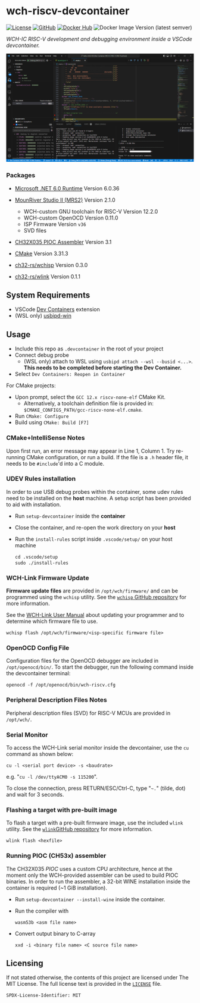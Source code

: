 # wch-riscv-devcontainer
[![License](https://img.shields.io/github/license/islandcontroller/wch-riscv-devcontainer)](LICENSE) [![GitHub](https://shields.io/badge/github-islandcontroller%2Fwch--riscv--devcontainer-black?logo=github)](https://github.com/islandcontroller/wch-riscv-devcontainer) [![Docker Hub](https://shields.io/badge/docker-islandc%2Fwch--riscv--devcontainer-blue?logo=docker)](https://hub.docker.com/r/islandc/wch-riscv-devcontainer) ![Docker Image Version (latest semver)](https://img.shields.io/docker/v/islandc/wch-riscv-devcontainer?sort=semver)

*WCH-IC RISC-V development and debugging environment inside a VSCode devcontainer.*

![Screenshot](scr.PNG)

### Packages
* [Microsoft .NET 6.0 Runtime](https://dotnet.microsoft.com/en-us/download/dotnet/6.0) Version 6.0.36
* [MounRiver Studio II (MRS2)](http://www.mounriver.com/download) Version 2.1.0
  * WCH-custom GNU toolchain for RISC-V Version 12.2.0
  * WCH-custom OpenOCD Version 0.11.0
  * ISP Firmware Version `v36`
  * SVD files
* [CH32X035 PIOC Assembler](https://github.com/openwch/ch32x035/tree/main/EVT/EXAM/PIOC/Tool_Manual/Tool) Version 3.1

* [CMake](https://cmake.org/download) Version 3.31.3
* [ch32-rs/wchisp](https://github.com/ch32-rs/wchisp/) Version 0.3.0
* [ch32-rs/wlink](https://github.com/ch32-rs/wlink/) Version 0.1.1

## System Requirements
* VSCode [Dev Containers](https://marketplace.visualstudio.com/items?itemName=ms-vscode-remote.remote-containers) extension
* (WSL only) [usbipd-win](https://learn.microsoft.com/en-us/windows/wsl/connect-usb)

## Usage
* Include this repo as `.devcontainer` in the root of your project
* Connect debug probe 
  * (WSL only) attach to WSL using `usbipd attach --wsl --busid <...>`. **This needs to be completed before starting the Dev Container.**
* Select `Dev Containers: Reopen in Container`

For CMake projects:
* Upon prompt, select the `GCC 12.x riscv-none-elf` CMake Kit. 
  * Alternatively, a toolchain definition file is provided in: `$CMAKE_CONFIGS_PATH/gcc-riscv-none-elf.cmake`.
* Run `CMake: Configure`
* Build using `CMake: Build [F7]`

### CMake+IntelliSense Notes
Upon first run, an error message may appear in Line 1, Column 1. Try re-running CMake configuration, or run a build. If the file is a `.h` header file, it needs to be `#include`'d into a C module.

### UDEV Rules installation
In order to use USB debug probes within the container, some udev rules need to be installed on the **host** machine. A setup script has been provided to aid with installation.
* Run `setup-devcontainer` inside the **container**
* Close the container, and re-open the work directory on your **host**
* Run the `install-rules` script inside `.vscode/setup/` on your host machine

      cd .vscode/setup
      sudo ./install-rules

### WCH-Link Firmware Update
**Firmware update files** are provided in `/opt/wch/firmware/` and can be programmed using the `wchisp` utility. See the [`wchisp` GitHub repository](https://github.com/ch32-rs/wchisp/) for more information.


See the [WCH-Link User Manual](https://www.wch-ic.com/downloads/WCH-LinkUserManual_PDF.html) about updating your programmer and to determine which firmware file to use.

    wchisp flash /opt/wch/firmware/<isp-specific firmware file>

### OpenOCD Config File
Configuration files for the OpenOCD debugger are included in `/opt/openocd/bin/`. To start the debugger, run the following command inside the devcontainer terminal:

    openocd -f /opt/openocd/bin/wch-riscv.cfg

### Peripheral Description Files Notes
Peripheral description files (SVD) for RISC-V MCUs are provided in `/opt/wch/`.

### Serial Monitor
To access the WCH-Link serial monitor inside the devcontainer, use the `cu` command as shown below:

    cu -l <serial port device> -s <baudrate>

e.g. "`cu -l /dev/ttyACM0 -s 115200`".

To close the connection, press RETURN/ESC/Ctrl-C, type "`~.`" (tilde, dot) and wait for 3 seconds.

### Flashing a target with pre-built image

To flash a target with a pre-built firmware image, use the included `wlink` utility. See the [`wlink`GitHub repository](https://github.com/ch32-rs/wlink/) for more information.

    wlink flash <hexfile>

### Running PIOC (CH53x) assembler
The CH32X035 *PIOC* uses a custom CPU architecture, hence at the moment only the WCH-provided assembler can be used to build PIOC binaries.
In order to run the assembler, a 32-bit WINE installation inside the container is required (~1 GiB installation).
* Run `setup-devcontainer --install-wine` inside the container.
* Run the compiler with 

      wasm53b <asm file name>

* Convert output binary to C-array

      xxd -i <binary file name> <C source file name>

## Licensing

If not stated otherwise, the contents of this project are licensed under The MIT License. The full license text is provided in the [`LICENSE`](LICENSE) file.

    SPDX-License-Identifier: MIT